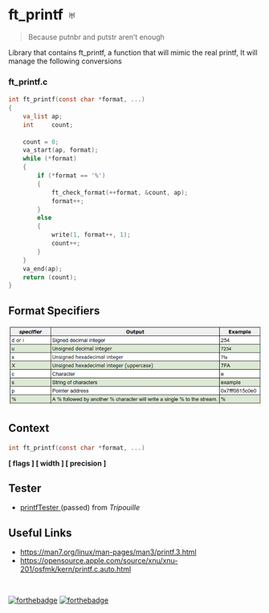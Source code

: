 # ft_printf ♅

>Because putnbr and putstr aren’t enough

Library that contains ft_printf, a function that will mimic the real printf, It will manage the following conversions

### ft_printf.c

```c
int	ft_printf(const char *format, ...)
{
	va_list	ap;
	int		count;

	count = 0;
	va_start(ap, format);
	while (*format)
	{
		if (*format == '%')
		{
			ft_check_format(++format, &count, ap);
			format++;
		}
		else
		{
			write(1, format++, 1);
			count++;
		}
	}
	va_end(ap);
	return (count);
}
```

##  Format Specifiers
![Format Specifiers](format_specifiers.png)

## Context

```c
int	ft_printf(const char *format, ...)
```
**[ flags ] [ width ] [ precision ]**

## Tester

- [ printfTester ](https://github.com/Tripouille/printfTester) (passed) from *Tripouille*

## Useful Links
- https://man7.org/linux/man-pages/man3/printf.3.html
- https://opensource.apple.com/source/xnu/xnu-201/osfmk/kern/printf.c.auto.html

<br>

[![forthebadge](https://forthebadge.com/images/badges/made-with-c.svg)](https://forthebadge.com)
[![forthebadge](https://forthebadge.com/images/badges/built-with-love.svg)](https://forthebadge.com)

 